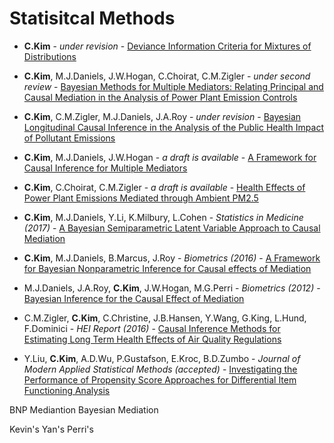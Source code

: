 # Statisitcal Methods

* **C.Kim** - *under revision* - [Deviance Information Criteria for Mixtures of
Distributions](https://github.com/lit777/Abstracts/tree/master/DIC/)

* **C.Kim**, M.J.Daniels, J.W.Hogan, C.Choirat, C.M.Zigler - *under second review* - [Bayesian Methods for Multiple Mediators: Relating Principal and Causal Mediation in the Analysis of Power Plant Emission Controls](https://github.com/lit777/Abstracts/tree/master/MultipleBNP/)

* **C.Kim**, C.M.Zigler, M.J.Daniels, J.A.Roy - *under revision* - [Bayesian Longitudinal Causal Inference in the Analysis of the Public Health Impact of Pollutant Emissions](https://github.com/lit777/Abstracts/tree/master/Longitudinal/)

* **C.Kim**, M.J.Daniels, J.W.Hogan - *a draft is available* - [A Framework for Causal Inference for Multiple Mediators](https://github.com/lit777/Abstracts/tree/master/MultipleBART/)

* **C.Kim**, C.Choirat, C.M.Zigler - *a draft is available* - [Health Effects of Power Plant Emissions Mediated through Ambient PM2.5](https://github.com/lit777/Abstracts/tree/master/PM-HealthMediator/)

* **C.Kim**, M.J.Daniels, Y.Li, K.Milbury, L.Cohen - *Statistics in Medicine (2017)* - [A Bayesian Semiparametric Latent Variable Approach to Causal Mediation](https://github.com/lit777/Abstracts/tree/master/LatentMediation/)

* **C.Kim**, M.J.Daniels, B.Marcus, J.Roy - *Biometrics (2016)* - [A Framework for Bayesian Nonparametric Inference for Causal effects of Mediation](https://github.com/lit777/Abstracts/tree/master/BNPMediation/)

* M.J.Daniels, J.A.Roy, **C.Kim**, J.W.Hogan, M.G.Perri - *Biometrics (2012)* - [Bayesian Inference for the Causal Effect of Mediation](https://github.com/lit777/Abstracts/tree/master/BayesianMediation/)

* C.M.Zigler, **C.Kim**, C.Christine, J.B.Hansen, Y.Wang, G.King, L.Hund, F.Dominici - *HEI Report (2016)* - [Causal Inference Methods for Estimating Long Term Health Effects of Air Quality Regulations](https://github.com/lit777/Abstracts/tree/master/HEIreport/)

* Y.Liu, **C.Kim**, A.D.Wu, P.Gustafson, E.Kroc, B.D.Zumbo - *Journal of Modern Applied Statistical Methods (accepted)* - [Investigating the Performance of Propensity Score Approaches for Differential Item Functioning Analysis](https://github.com/lit777/Abstracts/tree/master/DIF_PS/)


BNP Mediantion
Bayesian Mediation

Kevin's
Yan's
Perri's
